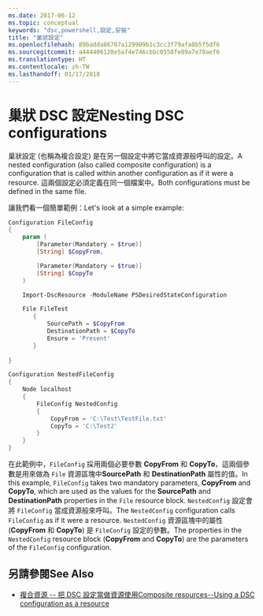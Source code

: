 ```yaml
---
ms.date: 2017-06-12
ms.topic: conceptual
keywords: "dsc,powershell,設定,安裝"
title: "巢狀設定"
ms.openlocfilehash: 89badda86707a129909b1c3cc3f79afa0b5f5df6
ms.sourcegitcommit: a444406120e5af4e746cbbc0558fe89a7e78aef6
ms.translationtype: HT
ms.contentlocale: zh-TW
ms.lasthandoff: 01/17/2018
---
```

# <a name="nesting-dsc-configurations"></a><span data-ttu-id="e2e06-103">巢狀 DSC 設定</span><span class="sxs-lookup"><span data-stu-id="e2e06-103">Nesting DSC configurations</span></span>

<span data-ttu-id="e2e06-104">巢狀設定 (也稱為複合設定) 是在另一個設定中將它當成資源般呼叫的設定。</span><span class="sxs-lookup"><span data-stu-id="e2e06-104">A nested configuration (also called composite configuration) is a configuration that is called within another configuration as if it were a resource.</span></span>
<span data-ttu-id="e2e06-105">這兩個設定必須定義在同一個檔案中。</span><span class="sxs-lookup"><span data-stu-id="e2e06-105">Both configurations must be defined in the same file.</span></span>

<span data-ttu-id="e2e06-106">讓我們看一個簡單範例：</span><span class="sxs-lookup"><span data-stu-id="e2e06-106">Let's look at a simple example:</span></span>

```powershell
Configuration FileConfig 
{
    param (
        [Parameter(Mandatory = $true)]
        [String] $CopyFrom,

        [Parameter(Mandatory = $true)]
        [String] $CopyTo
    )

    Import-DscResource -ModuleName PSDesiredStateConfiguration

    File FileTest
       {
           SourcePath = $CopyFrom
           DestinationPath = $CopyTo
           Ensure = 'Present'
       }
    
}

Configuration NestedFileConfig
{
    Node localhost
    {
        FileConfig NestedConfig
        {
            CopyFrom = 'C:\Test\TestFile.txt'
            CopyTo = 'C:\Test2'
        }
    }
}
```

<span data-ttu-id="e2e06-107">在此範例中，`FileConfig` 採用兩個必要參數 **CopyFrom** 和 **CopyTo**，這兩個參數是用來做為 `File` 資源區塊中**SourcePath** 和 **DestinationPath** 屬性的值。</span><span class="sxs-lookup"><span data-stu-id="e2e06-107">In this example, `FileConfig` takes two mandatory parameters,  **CopyFrom** and **CopyTo**, which are used as the values for the **SourcePath** and **DestinationPath** properties in the `File` resource block.</span></span> <span data-ttu-id="e2e06-108">`NestedConfig` 設定會將 `FileConfig` 當成資源般來呼叫。</span><span class="sxs-lookup"><span data-stu-id="e2e06-108">The `NestedConfig` configuration calls `FileConfig` as if it were a resource.</span></span>
<span data-ttu-id="e2e06-109">`NestedConfig` 資源區塊中的屬性 (**CopyFrom** 和 **CopyTo**) 是 `FileConfig` 設定的參數。</span><span class="sxs-lookup"><span data-stu-id="e2e06-109">The properties in the `NestedConfig` resource block (**CopyFrom** and **CopyTo**) are the parameters of the `FileConfig` configuration.</span></span>

## <a name="see-also"></a><span data-ttu-id="e2e06-110">另請參閱</span><span class="sxs-lookup"><span data-stu-id="e2e06-110">See Also</span></span>

- [<span data-ttu-id="e2e06-111">複合資源 -- 把 DSC 設定當做資源使用</span><span class="sxs-lookup"><span data-stu-id="e2e06-111">Composite resources--Using a DSC configuration as a resource</span></span>](authoringResourceComposite.md)

